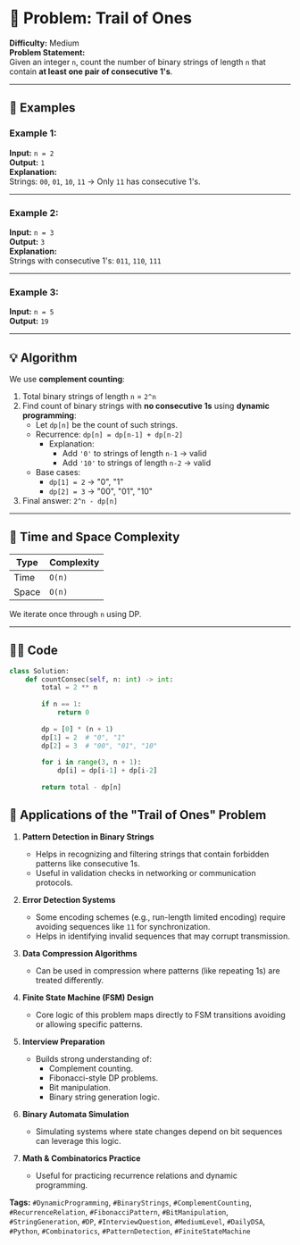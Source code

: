 # 🧠 Problem: Trail of Ones

**Difficulty:** Medium  
**Problem Statement:**  
Given an integer `n`, count the number of binary strings of length `n` that contain **at least one pair of consecutive 1's**.

---

## 🧾 Examples

### Example 1:
**Input:** `n = 2`  
**Output:** `1`  
**Explanation:**  
Strings: `00`, `01`, `10`, `11` → Only `11` has consecutive 1's.

---

### Example 2:
**Input:** `n = 3`  
**Output:** `3`  
**Explanation:**  
Strings with consecutive 1's: `011`, `110`, `111`

---

### Example 3:
**Input:** `n = 5`  
**Output:** `19`

---

## 💡 Algorithm

We use **complement counting**:
1. Total binary strings of length `n` = `2^n`
2. Find count of binary strings with **no consecutive 1s** using **dynamic programming**:
    - Let `dp[n]` be the count of such strings.
    - Recurrence: `dp[n] = dp[n-1] + dp[n-2]`
        - Explanation:
            - Add `'0'` to strings of length `n-1` → valid
            - Add `'10'` to strings of length `n-2` → valid
    - Base cases:
        - `dp[1] = 2` → "0", "1"
        - `dp[2] = 3` → "00", "01", "10"
3. Final answer: `2^n - dp[n]`

---

## 🧮 Time and Space Complexity

| Type | Complexity |
|------|------------|
| Time | `O(n)`     |
| Space | `O(n)`    |

We iterate once through `n` using DP.

---

## 🧑‍💻 Code

```python
class Solution:
    def countConsec(self, n: int) -> int:
        total = 2 ** n
        
        if n == 1:
            return 0
        
        dp = [0] * (n + 1)
        dp[1] = 2  # "0", "1"
        dp[2] = 3  # "00", "01", "10"
        
        for i in range(3, n + 1):
            dp[i] = dp[i-1] + dp[i-2]
        
        return total - dp[n]
```

## 🚀 Applications of the "Trail of Ones" Problem

1. **Pattern Detection in Binary Strings**
   - Helps in recognizing and filtering strings that contain forbidden patterns like consecutive 1s.
   - Useful in validation checks in networking or communication protocols.

2. **Error Detection Systems**
   - Some encoding schemes (e.g., run-length limited encoding) require avoiding sequences like `11` for synchronization.
   - Helps in identifying invalid sequences that may corrupt transmission.

3. **Data Compression Algorithms**
   - Can be used in compression where patterns (like repeating 1s) are treated differently.

4. **Finite State Machine (FSM) Design**
   - Core logic of this problem maps directly to FSM transitions avoiding or allowing specific patterns.

5. **Interview Preparation**
   - Builds strong understanding of:
     - Complement counting.
     - Fibonacci-style DP problems.
     - Bit manipulation.
     - Binary string generation logic.

6. **Binary Automata Simulation**
   - Simulating systems where state changes depend on bit sequences can leverage this logic.

7. **Math & Combinatorics Practice**
   - Useful for practicing recurrence relations and dynamic programming.
     
**Tags:** `#DynamicProgramming`, `#BinaryStrings`, `#ComplementCounting`, `#RecurrenceRelation`, `#FibonacciPattern`, `#BitManipulation`, `#StringGeneration`, `#DP`, `#InterviewQuestion`, `#MediumLevel`, `#DailyDSA`, `#Python`, `#Combinatorics`, `#PatternDetection`, `#FiniteStateMachine`


